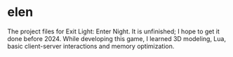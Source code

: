 # elen
The project files for Exit Light: Enter Night. It is unfinished; I hope to get it done before 2024. While developing this game, I learned 3D modeling, Lua, basic client-server interactions and memory optimization.
